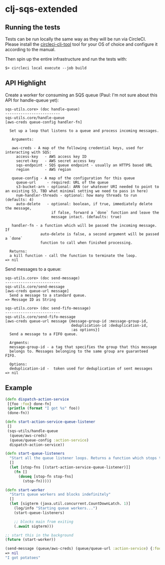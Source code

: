 # clj-sqs-extended

## Running the tests

Tests can be run locally the same way as they will be run via CircleCI.
Please install the [circleci-cli-tool](https://circleci.com/docs/2.0/local-cli/)
tool for your OS of choice and configure it according to the manual.

Then spin up the entire infrastructure and run the tests with:

```
$> circleci local execute --job build
```

## API Highlight

Create a worker for consuming an SQS queue (Paul: I'm not sure about this API for handle-queue yet):

```
sqs-utils.core> (doc handle-queue)
-------------------------
sqs-utils.core/handle-queue
[aws-creds queue-config handler-fn]

  Set up a loop that listens to a queue and process incoming messages.

   Arguments:

   aws-creds - A map of the following credential keys, used for interacting with SQS:
     access-key   - AWS access key ID
     secret-key   - AWS secret access key
     sqs-endpoint - SQS queue endpoint - usually an HTTPS based URL
     region       - AWS region

   queue-config - A map of the configuration for this queue
     queue-url     - required: URL of the queue
     s3-bucket-arn - optional: ARN (or whatever URI needed to point to an existing S3, TBD what minimal setting we need to pass in here)
     num-handler-threads - optional: how many threads to run (defaults: 4)
     auto-delete   - optional: boolean, if true, immediately delete the message,
                     if false, forward a `done` function and leave the
                     message intact. (defaults: true)

   handler-fn - a function which will be passed the incoming message. If
                auto-delete is false, a second argument will be passed a `done`
                function to call when finished processing.

  Returns:
  a kill function - call the function to terminate the loop.
=> nil
```

Send messages to a queue:

```
sqs-utils.core> (doc send-message)
-------------------------
sqs-utils.core/send-message
[aws-creds queue-url message]
  Send a message to a standard queue.
=> Message ID as String

sqs-utils.core> (doc send-fifo-message)
-------------------------
sqs-utils.core/send-fifo-message
[aws-creds queue-url message {message-group-id :message-group-id,
                              deduplication-id :deduplication-id,
                              :as options}]
  Send a message to a FIFO queue.

  Argments:
  message-group-id - a tag that specifies the group that this message
  belongs to. Messages belonging to the same group are guaranteed FIFO.

  Options:
  deduplication-id -  token used for deduplication of sent messages
=> nil
```

## Example


```clj
(defn dispatch-action-service
 [{foo :foo} done-fn]
 (println (format "I got %s" foo))
 (done-fn))

(defn start-action-service-queue-listener
 []
 (sqs-utils/handle-queue
  (queue/aws-creds)
  (queue/queue-config :action-service)
  dispatch-action-service))

(defn start-queue-listeners
  "Start all the queue listener loops. Returns a function which stops them all."
  []
  (let [stop-fns [(start-action-service-queue-listener)]]
    (fn []
      (doseq [stop-fn stop-fns]
        (stop-fn)))))

(defn start-worker
  "Starts queue workers and blocks indefinitely"
  []
  (let [sigterm (java.util.concurrent.CountDownLatch. 1)]
    (log/info "Starting queue workers...")
    (start-queue-listeners)

    ;; blocks main from exiting
    (.await sigterm)))

;; start this in the background
(future (start-worker))

(send-message (queue/aws-creds) (queue/queue-url :action-service) {:foo "potatoes"})
=> nil
"I got potatoes"
```

